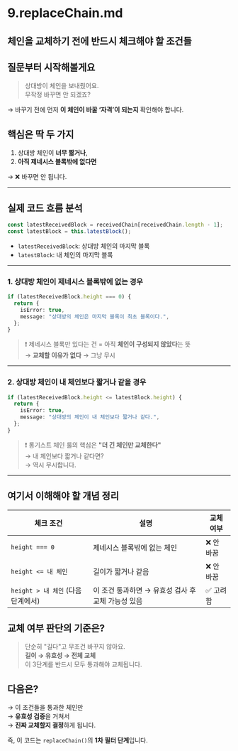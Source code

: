 # 9.replaceChain.md

## 체인을 교체하기 전에 반드시 체크해야 할 조건들

## 질문부터 시작해볼게요

> 상대방이 체인을 보내줬어요.  
> 무작정 바꾸면 안 되겠죠?

→ 바꾸기 전에 먼저 **이 체인이 바꿀 ‘자격’이 되는지** 확인해야 합니다.

## 핵심은 딱 두 가지

1. 상대방 체인이 **너무 짧거나**,
2. **아직 제네시스 블록밖에 없다면**

→ ❌ 바꾸면 안 됩니다.

---

## 실제 코드 흐름 분석

```ts
const latestReceivedBlock = receivedChain[receivedChain.length - 1];
const latestBlock = this.latestBlock();
```

- `latestReceivedBlock`: 상대방 체인의 마지막 블록
- `latestBlock`: 내 체인의 마지막 블록

---

### 1. 상대방 체인이 제네시스 블록밖에 없는 경우

```ts
if (latestReceivedBlock.height === 0) {
  return {
    isError: true,
    message: "상대방의 체인은 마지막 블록이 최초 블록이다.",
  };
}
```

> ❗ 제네시스 블록만 있다는 건 = 아직 **체인이 구성되지 않았다**는 뜻  
> → **교체할 이유가 없다** → 그냥 무시

---

### 2. 상대방 체인이 **내 체인보다 짧거나 같을 경우**

```ts
if (latestReceivedBlock.height <= latestBlock.height) {
  return {
    isError: true,
    message: "상대방의 체인이 내 체인보다 짧거나 같다.",
  };
}
```

> ❗ 롱기스트 체인 룰의 핵심은 **"더 긴 체인만 교체한다"**  
> → 내 체인보다 짧거나 같다면?  
> → 역시 무시합니다.

---

## 여기서 이해해야 할 개념 정리

| 체크 조건                          | 설명                                               | 교체 여부  |
| ---------------------------------- | -------------------------------------------------- | ---------- |
| `height === 0`                     | 제네시스 블록밖에 없는 체인                        | ❌ 안 바꿈 |
| `height <= 내 체인`                | 길이가 짧거나 같음                                 | ❌ 안 바꿈 |
| `height > 내 체인` (다음 단계에서) | 이 조건 통과하면 → 유효성 검사 후 교체 가능성 있음 | ✅ 고려함  |

## 교체 여부 판단의 기준은?

> 단순히 "길다"고 무조건 바꾸지 않아요.  
> **길이 → 유효성 → 전체 교체**  
> 이 3단계를 반드시 모두 통과해야 교체됩니다.

## 다음은?

→ 이 조건들을 통과한 체인만  
→ **유효성 검증**을 거쳐서  
→ **진짜 교체할지 결정**하게 됩니다.

즉, 이 코드는 `replaceChain()`의 **1차 필터 단계**입니다.
